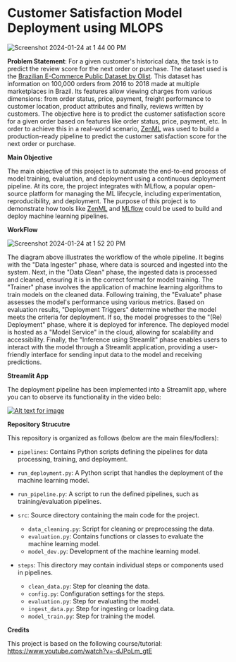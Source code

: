 # Customer Satisfaction Model Deployment using MLOPS

![Screenshot 2024-01-24 at 1 44 00 PM](https://github.com/anthonymoub/MLOPS-Deployment-Pipeline/assets/112438562/2e4af17e-842e-46a6-a073-9332f491ddea)

**Problem Statement**: For a given customer's historical data, the task is to predict the review score for the next order or purchase. The dataset used is the [Brazilian E-Commerce Public Dataset by Olist](https://www.kaggle.com/datasets/olistbr/brazilian-ecommerce). This dataset has information on 100,000 orders from 2016 to 2018 made at multiple marketplaces in Brazil. Its features allow viewing charges from various dimensions: from order status, price, payment, freight performance to customer location, product attributes and finally, reviews written by customers. The objective here is to predict the customer satisfaction score for a given order based on features like order status, price, payment, etc. In order to achieve this in a real-world scenario, [ZenML](https://zenml.io/) was used to build a production-ready pipeline to predict the customer satisfaction score for the next order or purchase.

**Main Objective** 

The main objective of this project is to automate the end-to-end process of model training, evaluation, and deployment using a continuous deployment pipeline. At its core, the project integrates with MLflow, a popular open-source platform for managing the ML lifecycle, including experimentation, reproducibility, and deployment.
The purpose of this project is to demonstrate how tools like [ZenML](https://github.com/zenml-io/zenml) and [MLflow](https://mlflow.org/) could be used to build and deploy machine learning pipelines.

**WorkFlow**

![Screenshot 2024-01-24 at 1 52 20 PM](https://github.com/anthonymoub/MLOPS-Deployment-Pipeline/assets/112438562/cbb0cbee-4956-422e-855d-457d9f0505c6)

The diagram above illustrates the workflow of the whole pipeline. It begins with the "Data Ingester" phase, where data is sourced and ingested into the system. Next, in the "Data Clean" phase, the ingested data is processed and cleaned, ensuring it is in the correct format for model training. The "Trainer" phase involves the application of machine learning algorithms to train models on the cleaned data. Following training, the "Evaluate" phase assesses the model's performance using various metrics. Based on evaluation results, "Deployment Triggers" determine whether the model meets the criteria for deployment. If so, the model progresses to the "(Re) Deployment" phase, where it is deployed for inference. The deployed model is hosted as a "Model Service" in the cloud, allowing for scalability and accessibility. Finally, the "Inference using Streamlit" phase enables users to interact with the model through a Streamlit application, providing a user-friendly interface for sending input data to the model and receiving predictions.

**Streamlit App**

The deployment pipeline has been implemented into a Streamlit app, where you can to observe its functionality in the video belo:

<a href="https://www.youtube.com/watch?v=ycbsLh6IHOQ" title="Title of video" target="_blank"><img src="https://github.com/anthonymoub/MLOPS-Deployment-Pipeline/assets/112438562/e859ae46-72e1-4dcc-adb1-0d521fed4a71" alt="Alt text for image"></a>

**Repository Strucutre**

This repository is organized as follows (below are the main files/fodlers):

- `pipelines`: Contains Python scripts defining the pipelines for data processing, training, and deployment.

- `run_deployment.py`: A Python script that handles the deployment of the machine learning model.

- `run_pipeline.py`: A script to run the defined pipelines, such as training/evaluation pipelines.

- `src`: Source directory containing the main code for the project.

  - `data_cleaning.py`: Script for cleaning or preprocessing the data.
  - `evaluation.py`: Contains functions or classes to evaluate the machine learning model.
  - `model_dev.py`: Development of the machine learning model.

- `steps`: This directory may contain individual steps or components used in pipelines.

  - `clean_data.py`: Step for cleaning the data.
  - `config.py`: Configuration settings for the steps.
  - `evaluation.py`: Step for evaluating the model.
  - `ingest_data.py`: Step for ingesting or loading data.
  - `model_train.py`: Step for training the model.

**Credits**

This project is based on the following course/tutorial: https://www.youtube.com/watch?v=-dJPoLm_gtE



